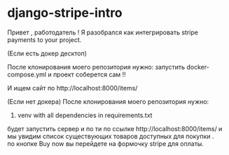 # django-stripe-intro
Привет , работодатель ! 
Я разобрался как интегрировать stripe payments to your project.

(Если есть докер десктоп) 

После клонирования моего репозитория нужно:
запустить docker-compose.yml и проект соберется сам !! 

И ищем сайт по http://localhost:8000/items/


(Если нет докера) После клонирования моего репозитория нужно:
1. venv with all dependencies in requirements.txt

будет запустить сервер и по  ти по ссылке 
http://localhost:8000/items/
и мы увидим список существующих товаров доступных для покупки .  
по кнопке Buy now вы перейдете на формочку stripe для оплаты.

